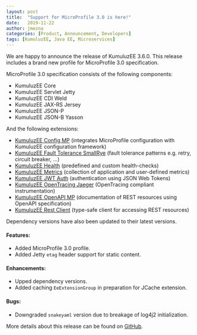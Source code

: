 ```yaml
---
layout: post
title:  "Support for MicroProfile 3.0 is here!"
date:   2019-11-22
author: jmezna
categories: [Product, Announcement, Developers]
tags: [KumuluzEE, Java EE, Microservices]
---
```


We are happy to announce the release of KumuluzEE 3.6.0. This release includes a brand new profile for MicroProfile 3.0 specification. 

MicroProfile 3.0 specification consists of the following components:

- KumuluzEE Core
- KumuluzEE Servlet Jetty
- KumuluzEE CDI Weld
- KumuluzEE JAX-RS Jersey
- KumuluzEE JSON-P
- KumuluzEE JSON-B Yasson

And the following extensions:

- [KumuluzEE Config MP](https://github.com/kumuluz/kumuluzee-config-mp) (integrates MicroProfile configuration with KumuluzEE configuration framework)
- [KumuluzEE Fault Tolerance SmallRye](https://github.com/kumuluz/kumuluzee-fault-tolerance) (fault tolerance patterns e.g. retry, circuit breaker, ...)
- [KumuluzEE Health](https://github.com/kumuluz/kumuluzee-health) (predefined and custom health-checks)
- [KumuluzEE Metrics](https://github.com/kumuluz/kumuluzee-metrics) (collection of application and user-defined metrics)
- [KumuluzEE JWT Auth](https://github.com/kumuluz/kumuluzee-jwt-auth) (authentication using JSON Web Tokens)
- [KumuluzEE OpenTracing Jaeger](https://github.com/kumuluz/kumuluzee-opentracing) (OpenTracing compliant instrumentation)
- [KumuluzEE OpenAPI MP](https://github.com/kumuluz/kumuluzee-openapi-mp) (documentation of REST resources using OpenAPI specification)
- [KumuluzEE Rest Client](https://github.com/kumuluz/kumuluzee-rest-client) (type-safe client for accessing REST resources)

Dependency versions have also been updated to their latest versions.

#### Features:

- Added MicroProfile 3.0 profile.
- Added Jetty `etag` header support for static content.

#### Enhancements:

- Upped dependency versions.
- Added caching `EeExtensionGroup` in preparation for JCache extension.

#### Bugs:

- Downgraded `snakeyaml` version due to breakage of log4j2 initialization.

More details about this release can be found on [GitHub](https://github.com/kumuluz/kumuluzee/releases/tag/v3.6.0).
